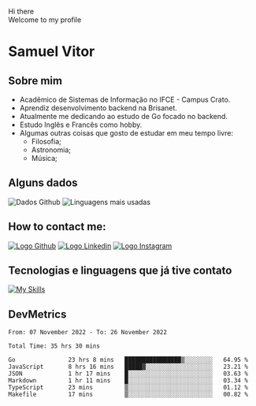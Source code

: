 Hi there<br/>
Welcome to my profile

# Samuel Vitor

## Sobre mim

- Acadêmico de Sistemas de Informação no IFCE - Campus Crato.
- Aprendiz desenvolvimento backend na Brisanet.
- Atualmente me dedicando ao estudo de Go focado no backend.
- Estudo Inglês e Francês como hobby.
- Algumas outras coisas que gosto de estudar em meu tempo livre:
  - Filosofia;
  - Astronomia;
  - Música;

## Alguns dados

![Dados Github](https://github-readme-stats.vercel.app/api?username=TheSamuelVitor&theme=dracula&show_icons=true)
![Linguagens mais usadas](https://github-readme-stats.vercel.app/api/top-langs/?username=TheSamuelVitor&layout=compact&theme=dracula)

## How to contact me:

[![Logo Github](https://skillicons.dev/icons?i=github)](https://github.com/TheSamuelVitor)
[![Logo Linkedin](https://skillicons.dev/icons?i=linkedin)](https://www.linkedin.com/in/samuel-vitor-b07566202/)
[![Logo Instagram](https://skillicons.dev/icons?i=instagram)](https://www.linkedin.com/in/samuel-vitor-b07566202/)

## Tecnologias e linguagens que já tive contato

[![My Skills](https://skillicons.dev/icons?i=go,react,angular,c,cpp,js,html,css,git,postgres,python,vscode,linux)](https://skillicons.dev)

## DevMetrics

<!--START_SECTION:waka-->

```text
From: 07 November 2022 - To: 26 November 2022

Total Time: 35 hrs 30 mins

Go               23 hrs 8 mins   ████████████████▒░░░░░░░░   64.95 %
JavaScript       8 hrs 16 mins   █████▓░░░░░░░░░░░░░░░░░░░   23.21 %
JSON             1 hr 17 mins    █░░░░░░░░░░░░░░░░░░░░░░░░   03.63 %
Markdown         1 hr 11 mins    █░░░░░░░░░░░░░░░░░░░░░░░░   03.34 %
TypeScript       23 mins         ▒░░░░░░░░░░░░░░░░░░░░░░░░   01.12 %
Makefile         17 mins         ▒░░░░░░░░░░░░░░░░░░░░░░░░   00.82 %
```

<!--END_SECTION:waka-->

